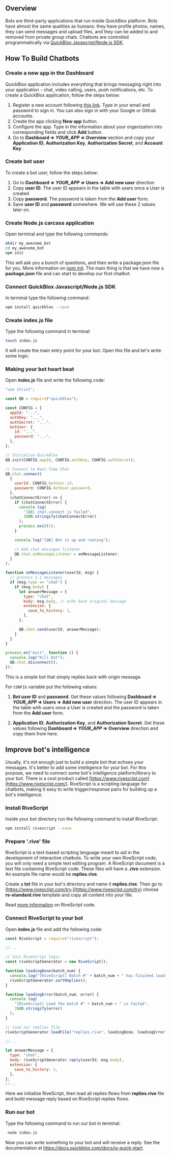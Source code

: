 ## **Overview**

Bots are third-party applications that run inside QuickBlox platform. Bots have almost the same qualities as humans: they have profile photos, names, they can send messages and upload files, and they can be added to and removed from private group chats. Chatbots are controlled programmatically via [QuickBlox Javascript/Node.js SDK](https://docs.quickblox.com/docs/js-quick-start).

## **How To Build Chatbots**

### **Create a new app in the Dashboard**

QuickBlox application includes everything that brings messaging right into your application - chat, video calling, users, push notifications, etc. To create a QuickBlox application, follow the steps below:
1. Register a new account following [this link](https://admin.quickblox.com/signup). Type in your email and password to sign in. You can also sign in with your Google or Github accounts.
2. Create the app clicking **New app** button.
3. Configure the app. Type in the information about your organization into corresponding fields and click **Add** button.
4. Go to **Dashboard => *YOUR_APP* => Overview** section and copy your **Application ID**, **Authorization Key**, **Authorization Secret**, and **Account Key** . 

### **Create bot user**

To create a bot user, follow the steps below:

1. Go to **Dashboard => *YOUR_APP* => Users => Add new user** direction
2. Copy **user ID**. The user ID appears in the table with users once a User is created 
3. Copy **password**. The password is taken from the **Add user** form. 
4. Save **user ID** and **password** somewhere. We will use these 2 values later on.

### **Create Node.js carcass application**

Open terminal and type the following commands:

```bash
mkdir my_awesome_bot
cd my_awesome_bot
npm init
```

This will ask you a bunch of questions, and then write a package.json file for you. More information on [npm init](https://docs.npmjs.com/cli/init). The main thing is that we have now a **package.json** file and can start to develop our first chatbot.

### **Connect QuickBlox Javascript/Node.js SDK**

In terminal type the following command:

```bash
npm install quickblox --save
```

### **Create index.js file**

Type the following command in terminal:

```bash
touch index.js
```

It will create the main entry point for your bot. Open this file and let's write some logic.

### **Making your bot heart beat**

Open **index.js** file and write the following code:

```javascript
"use strict";

const QB = require("quickblox");

const CONFIG = {
  appId: "...",
  authKey: "...",
  authSecret: "...",
  botUser: {
    id: "...",
    password: "...",
  },
};

// Initialise QuickBlox
QB.init(CONFIG.appId, CONFIG.authKey, CONFIG.authSecret);

// Connect to Real-Time Chat
QB.chat.connect(
  {
    userId: CONFIG.botUser.id,
    password: CONFIG.botUser.password,
  },
  (chatConnectError) => {
    if (chatConnectError) {
      console.log(
        "[QB] chat.connect is failed",
        JSON.stringify(chatConnectError)
      );
      process.exit(1);
    }

    console.log("[QB] Bot is up and running");

    // Add chat messages listener
    QB.chat.onMessageListener = onMessageListener;
  }
);

function onMessageListener(userId, msg) {
  // process 1-1 messages
  if (msg.type == "chat") {
    if (msg.body) {
      let answerMessage = {
        type: "chat",
        body: msg.body, // echo back original message
        extension: {
          save_to_history: 1,
        },
      };

      QB.chat.send(userId, answerMessage);
    }
  }
}

process.on("exit", function () {
  console.log("Kill bot");
  QB.chat.disconnect();
});
```

This is a simple bot that simply replies back with origin message. 

For `CONFIG` variable put the following values:

1. **Bot user ID** and **password**. Get these values following **Dashboard => *YOUR_APP* => Users => Add new user** direction. The user ID appears in the table with users once a User is created and the password is taken from the **Add user** form.

2. **Application ID**, **Authorization Key**, and **Authorization Secret**. Get these values following **Dashboard => *YOUR_APP* => Overview** direction and copy them from here. 

## **Improve bot's intelligence**

Usually, it's not enough just to build a simple bot that echoes your messages. It's better to add some intelligence for your bot. For this purpose, we need to connect some bot's intelligence platform/library to your bot. There is a cool product called [https://www.rivescript.com](https://www.rivescript.com/). RiveScript is a scripting language for chatbots, making it easy to write trigger/response pairs for building up a bot's intelligence.

### **Install RiveScript**

Inside your bot directory run the following command to install RiveScript:
```bash
npm install rivescript --save
```

### **Prepare '.rive' file**

RiveScript is a text-based scripting language meant to aid in the development of interactive chatbots. To write your own RiveScript code, you will only need a simple text editing program. A RiveScript document is a text file containing RiveScript code. These files will have a **.rive** extension. An example file name would be **replies.rive**.

Create a **txt** file in your bot's directory and name it **replies.rive**. Then go to [https://www.rivescript.com/try,](https://www.rivescript.com/try) choose **rs-standard.rive** template and copy all content into your file.

Read [more information](https://www.rivescript.com/docs/tutorial) on RiveScript code.

### **Connect RiveScript to your bot**

Open **index.js** file and add the following code:
```javascript
const RiveScript = require("rivescript");

//...

// Init RiveScript logic
const riveScriptGenerator = new RiveScript();

function loadingDone(batch_num) {
  console.log("[RiveScript] Batch #" + batch_num + " has finished loading!");
  riveScriptGenerator.sortReplies();
}

function loadingError(batch_num, error) {
  console.log(
    "[RiveScript] Load the batch #" + batch_num + " is failed",
    JSON.stringify(error)
  );
}

// load our replies file
riveScriptGenerator.loadFile("replies.rive", loadingDone, loadingError);

//...

let answerMessage = {
  type: "chat",
  body: riveScriptGenerator.reply(userId, msg.body),
  extension: {
    save_to_history: 1,
  },
};
//...
```

Here we initialize RiveScript, then load all replies flows from **replies.rive** file and build message reply based on RiveScript replies flows.

### **Run our bot**

 Type the following command to run our bot in terminal:

```bash
 node index.js
```

Now you can write something to your bot and will receive a reply. See the documentation at https://docs.quickblox.com/docs/js-quick-start.
